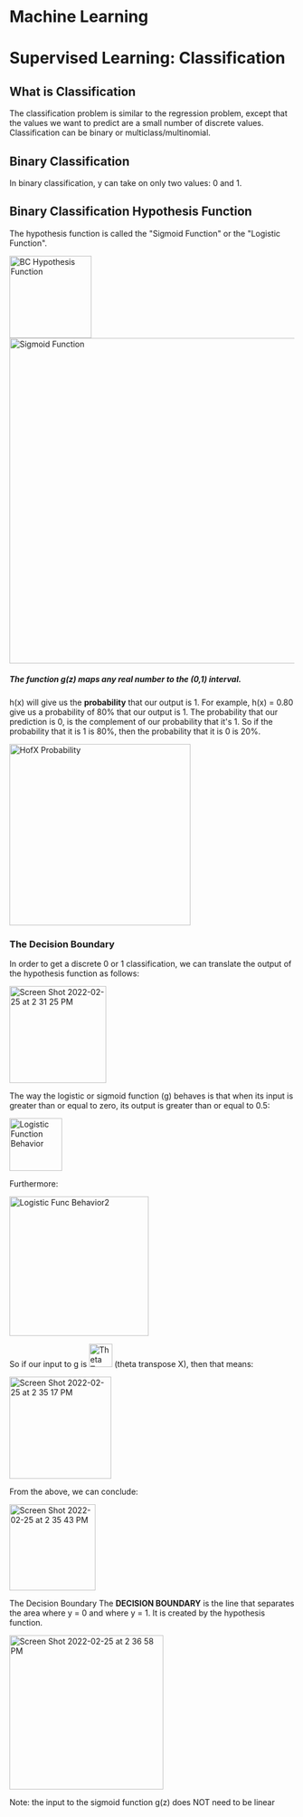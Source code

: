 # Machine Learning
# Supervised Learning: Classification

## What is Classification
The classification problem is similar to the regression problem, except that the values we want to predict are a small number of discrete values. Classification can be binary or multiclass/multinomial.

## Binary Classification
In binary classification, y can take on only two values: 0 and 1.

## Binary Classification Hypothesis Function
The hypothesis function is called the "Sigmoid Function" or the "Logistic Function".

<img width="145" alt="BC Hypothesis Function" src="https://user-images.githubusercontent.com/88804543/155811005-5e116908-319c-40da-9b4c-513739a1c94d.png">


<img width="574" alt="Sigmoid Function" src="https://user-images.githubusercontent.com/88804543/155811366-1104fd72-f416-42d7-9418-63c5aa64cd13.png">


##### The function g(z) maps any real number to the (0,1) interval.

h(x) will give us the **probability** that our output is 1. For example, h(x) = 0.80 give us a probability of 80% that our output is 1. The probability that our prediction is 0, is the complement of our probability that it's 1. So if the probability that it is 1 is 80%, then the probability that it is 0 is 20%.

<img width="320" alt="HofX Probability" src="https://user-images.githubusercontent.com/88804543/155811658-154444ab-a99c-4892-ab9e-d9f1fde797f6.png">


### The Decision Boundary

In order to get a discrete 0 or 1 classification, we can translate the output of the hypothesis function as follows:

<img width="171" alt="Screen Shot 2022-02-25 at 2 31 25 PM" src="https://user-images.githubusercontent.com/88804543/155811951-2308c36b-3fa6-4450-a00d-20ff4e9ec52a.png">

The way the logistic or sigmoid function (g) behaves is that when its input is greater than or equal to zero, its output is greater than or equal to 0.5:

<img width="93" alt="Logistic Function Behavior" src="https://user-images.githubusercontent.com/88804543/155812083-24c44223-20da-437e-a489-46e531b34eda.png">

Furthermore:

<img width="246" alt="Logistic Func Behavior2" src="https://user-images.githubusercontent.com/88804543/155812175-24223f2e-7b6c-4c36-a9b1-5d79748ecc62.png">

So if our input to g is <img width="41" alt="Theta Transpose X" src="https://user-images.githubusercontent.com/88804543/155812227-11151543-fa62-4833-8a00-b7428666ea3d.png"> (theta transpose X), then that means:

<img width="180" alt="Screen Shot 2022-02-25 at 2 35 17 PM" src="https://user-images.githubusercontent.com/88804543/155812267-a002f394-fc41-4770-ad65-1f41aa8a521d.png">

From the above, we can conclude:

<img width="152" alt="Screen Shot 2022-02-25 at 2 35 43 PM" src="https://user-images.githubusercontent.com/88804543/155812318-2882fd93-0761-4e5f-b67c-8450bec1fb52.png">

The Decision Boundary
The **DECISION BOUNDARY** is the line that separates the area where y = 0 and where y = 1. It is created by the hypothesis function.

<img width="272" alt="Screen Shot 2022-02-25 at 2 36 58 PM" src="https://user-images.githubusercontent.com/88804543/155812448-a8e57ec1-f2c4-43b0-bc2c-9d88d12ef561.png">

Note: the input to the sigmoid function g(z) does NOT need to be linear
